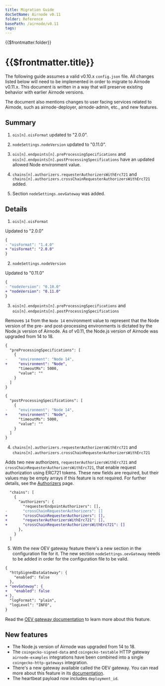 ```yaml
---
title: Migration Guide
docSetName: Airnode v0.11
folder: Reference
basePath: /airnode/v0.11
tags:
---
```


<TitleSpan>{{$frontmatter.folder}}</TitleSpan>

# {{$frontmatter.title}}

<VersionWarning/>

<TocHeader />
<TOC class="table-of-contents" :include-level="[2,3]" />

The following guide assumes a valid v0.10.x `config.json` file. All changes
listed below will need to be implemented in order to migrate to Airnode v0.11.x.
This document is written in a way that will preserve existing behavior with
earlier Airnode versions.

The document also mentions changes to user facing services related to Airnode,
such as airnode-deployer, airnode-admin, etc., and new features.

## Summary

1. `ois[n].oisFormat` updated to "2.0.0".

2. `nodeSettings.nodeVersion` updated to "0.11.0".

3. `ois[n].endpoints[n].preProcessingSpecifications` and
   `ois[n].endpoints[n].postProcessingSpecifications` have an updated allowed
   Node environment value.

4. `chains[n].authorizers.requesterAuthorizersWithErc721` and
   `chains[n].authorizers.crossChainRequesterAuthorizersWithErc721` added.

5. Section `nodeSettings.oevGateway` was added.

## Details

1. `ois[n].oisFormat`

Updated to "2.0.0"

```diff
{
- "oisFormat": "1.4.0"
+ "oisFormat": "2.0.0"
}
```

2. `nodeSettings.nodeVersion`

Updated to "0.11.0"

```diff
{
- "nodeVersion": "0.10.0"
+ "nodeVersion": "0.11.0"
}
```

3. `ois[n].endpoints[n].preProcessingSpecifications` and
   `ois[n].endpoints[n].postProcessingSpecifications`

Removes `14` from the `Node 14` environment value to represent that the Node
version of the pre- and post-processing environments is dictated by the Node.js
version of Airnode. As of v0.11, the Node.js version of Airnode was upgraded
from 14 to 18.

```diff
{
  "preProcessingSpecifications": [
    {
-     "environment": "Node 14",
+     "environment": "Node",
      "timeoutMs": 5000,
      "value": ""
    }
  ]
}
```

```diff
{
  "postProcessingSpecifications": [
    {
-     "environment": "Node 14",
+     "environment": "Node",
      "timeoutMs": 5000,
      "value": ""
    }
  ]
}
```

4. `chains[n].authorizers.requesterAuthorizersWithErc721` and
   `chains[n].authorizers.crossChainRequesterAuthorizersWithErc721`

Adds two new authorizers, `requesterAuthorizersWithErc721` and
`crossChainRequesterAuthorizersWithErc721`, that enable request authorization
using ERC721 tokens. These new fields are required, but their values may be
empty arrays if this feature is not required. For further details, see the
[Authorizers](../concepts/authorizers.md#how-are-authorizers-implemented) page.

```diff
  "chains": [
    {
      "authorizers": {
        "requesterEndpointAuthorizers": [],
-       "crossChainRequesterAuthorizers": []
+       "crossChainRequesterAuthorizers": [],
+       "requesterAuthorizersWithErc721": [],
+       "crossChainRequesterAuthorizersWithErc721": []
      },
    }
  ]
```

5. With the new OEV gateway feature there's a new section in the configuration
   file for it. The new section `nodeSettings.oevGateway` needs to be added in
   order for the configuration file to be valid.

```diff
{
  "httpSignedDataGateway": {
    "enabled": false
  },
+ "oevGateway": {
+   "enabled": false
+ },
  "logFormat": "plain",
  "logLevel": "INFO",
}
```

Read the
[OEV gateway documentation](../grp-providers/guides/build-an-airnode/oev-gateway.md)
to learn more about this feature.

## New features

- The Node.js version of Airnode was upgraded from 14 to 18.
- The `coingecko-signed-data` and `coingecko-testable` HTTP gateway
  `airnode-examples` integrations have been combined into a single
  `coingecko-http-gateways` integration.
- There's a new gateway available called the OEV gateway. You can read more
  about this feature in its
  [documentation](../grp-providers/guides/build-an-airnode/oev-gateway.md).
- The heartbeat payload now includes `deployment_id`.
